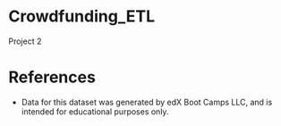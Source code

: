 # Crowdfunding_ETL
Project 2

# References
- Data for this dataset was generated by edX Boot Camps LLC, and is intended for educational purposes only.

